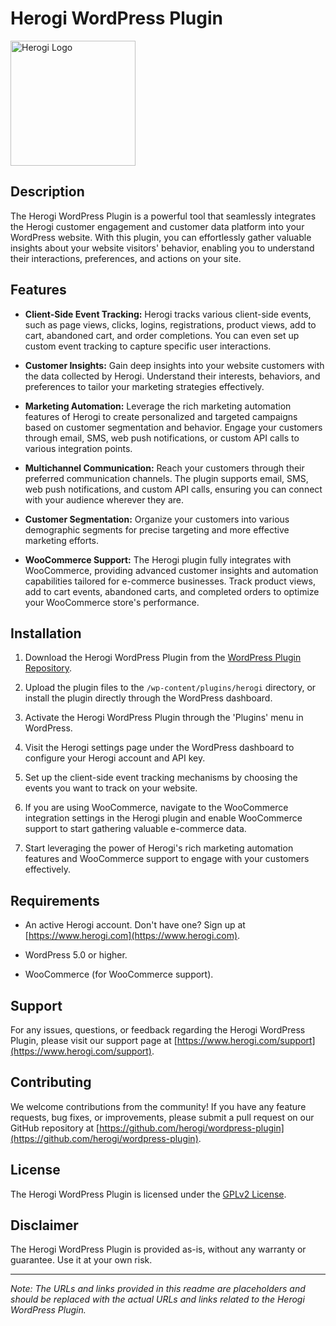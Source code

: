 # Herogi WordPress Plugin

<img src="https://herogi.com/wp-content/uploads/2022/12/herogi-LOGO-BP03B-final-rev.png" alt="Herogi Logo" width="200" height="auto">

## Description

The Herogi WordPress Plugin is a powerful tool that seamlessly integrates the Herogi customer engagement and customer data platform into your WordPress website. With this plugin, you can effortlessly gather valuable insights about your website visitors' behavior, enabling you to understand their interactions, preferences, and actions on your site.

## Features

- **Client-Side Event Tracking:** Herogi tracks various client-side events, such as page views, clicks, logins, registrations, product views, add to cart, abandoned cart, and order completions. You can even set up custom event tracking to capture specific user interactions.

- **Customer Insights:** Gain deep insights into your website customers with the data collected by Herogi. Understand their interests, behaviors, and preferences to tailor your marketing strategies effectively.

- **Marketing Automation:** Leverage the rich marketing automation features of Herogi to create personalized and targeted campaigns based on customer segmentation and behavior. Engage your customers through email, SMS, web push notifications, or custom API calls to various integration points.

- **Multichannel Communication:** Reach your customers through their preferred communication channels. The plugin supports email, SMS, web push notifications, and custom API calls, ensuring you can connect with your audience wherever they are.

- **Customer Segmentation:** Organize your customers into various demographic segments for precise targeting and more effective marketing efforts.

- **WooCommerce Support:** The Herogi plugin fully integrates with WooCommerce, providing advanced customer insights and automation capabilities tailored for e-commerce businesses. Track product views, add to cart events, abandoned carts, and completed orders to optimize your WooCommerce store's performance.

## Installation

1. Download the Herogi WordPress Plugin from the [WordPress Plugin Repository](https://wordpress.org/plugins/herogi/).

2. Upload the plugin files to the `/wp-content/plugins/herogi` directory, or install the plugin directly through the WordPress dashboard.

3. Activate the Herogi WordPress Plugin through the 'Plugins' menu in WordPress.

4. Visit the Herogi settings page under the WordPress dashboard to configure your Herogi account and API key.

5. Set up the client-side event tracking mechanisms by choosing the events you want to track on your website.

6. If you are using WooCommerce, navigate to the WooCommerce integration settings in the Herogi plugin and enable WooCommerce support to start gathering valuable e-commerce data.

7. Start leveraging the power of Herogi's rich marketing automation features and WooCommerce support to engage with your customers effectively.

## Requirements

- An active Herogi account. Don't have one? Sign up at [https://www.herogi.com](https://www.herogi.com).

- WordPress 5.0 or higher.

- WooCommerce (for WooCommerce support).

## Support

For any issues, questions, or feedback regarding the Herogi WordPress Plugin, please visit our support page at [https://www.herogi.com/support](https://www.herogi.com/support).

## Contributing

We welcome contributions from the community! If you have any feature requests, bug fixes, or improvements, please submit a pull request on our GitHub repository at [https://github.com/herogi/wordpress-plugin](https://github.com/herogi/wordpress-plugin).

## License

The Herogi WordPress Plugin is licensed under the [GPLv2 License](https://en.wikipedia.org/wiki/GNU_General_Public_License).

## Disclaimer

The Herogi WordPress Plugin is provided as-is, without any warranty or guarantee. Use it at your own risk.

---

*Note: The URLs and links provided in this readme are placeholders and should be replaced with the actual URLs and links related to the Herogi WordPress Plugin.*
